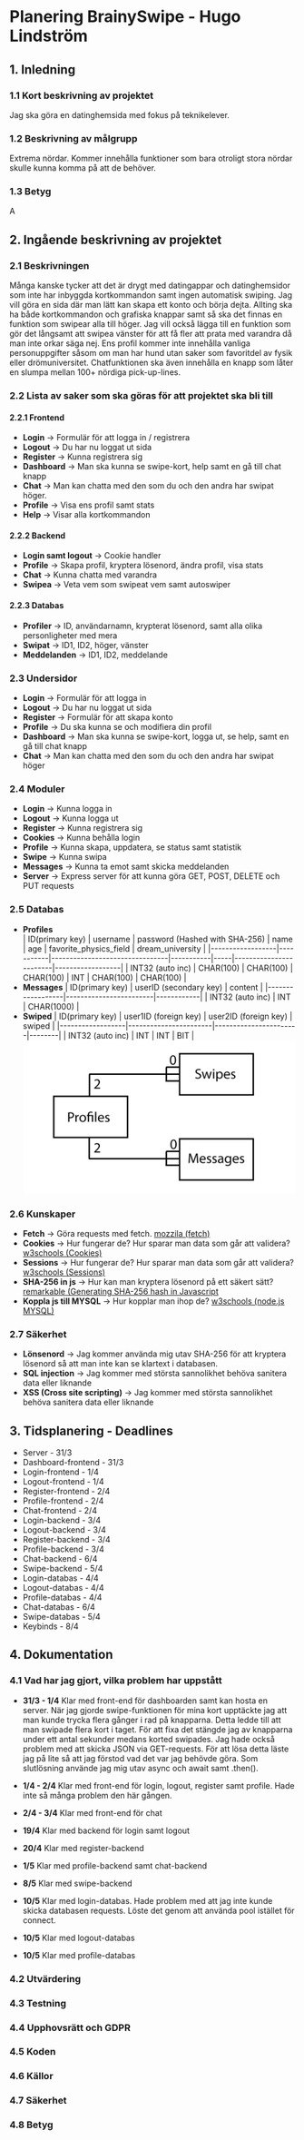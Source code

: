 # Planering BrainySwipe - Hugo Lindström

## 1. Inledning

### 1.1 Kort beskrivning av projektet
Jag ska göra en datinghemsida med fokus på teknikelever.

### 1.2 Beskrivning av målgrupp
Extrema nördar. Kommer innehålla funktioner som bara otroligt stora nördar skulle kunna komma på att de behöver.

### 1.3 Betyg
A

## 2. Ingående beskrivning av projektet
### 2.1 Beskrivningen
Många kanske tycker att det är drygt med datingappar och datinghemsidor som inte har inbyggda kortkommandon samt ingen automatisk swiping. 
Jag vill göra en sida där man lätt kan skapa ett konto och börja dejta. Allting ska ha både kortkommandon och grafiska knappar samt så ska det finnas
en funktion som swipear alla till höger. Jag vill också lägga till en funktion som gör det långsamt att swipea vänster för att få fler att 
prata med varandra då man inte orkar säga nej. Ens profil kommer inte innehålla vanliga personuppgifter såsom om man har hund utan saker som 
favoritdel av fysik eller drömuniversitet. Chatfunktionen ska även innehålla en knapp som låter en slumpa mellan 100+ nördiga pick-up-lines.

### 2.2 Lista av saker som ska göras för att projektet ska bli till
#### 2.2.1 Frontend
* **Login** -> Formulär för att logga in / registrera
* **Logout** -> Du har nu loggat ut sida
* **Register** -> Kunna registrera sig
* **Dashboard** -> Man ska kunna se swipe-kort, help samt en gå till chat knapp
* **Chat** -> Man kan chatta med den som du och den andra har swipat höger.
* **Profile** -> Visa ens profil samt stats
* **Help** -> Visar alla kortkommandon

#### 2.2.2 Backend
* **Login samt logout** -> Cookie handler
* **Profile** -> Skapa profil, kryptera lösenord, ändra profil, visa stats
* **Chat** -> Kunna chatta med varandra
* **Swipea** -> Veta vem som swipeat vem samt autoswiper

#### 2.2.3 Databas
* **Profiler** -> ID, användarnamn, krypterat lösenord, samt alla olika personligheter med mera
* **Swipat** -> ID1, ID2, höger, vänster
* **Meddelanden** -> ID1, ID2, meddelande

### 2.3 Undersidor
* **Login** -> Formulär för att logga in
* **Logout** -> Du har nu loggat ut sida
* **Register** -> Formulär för att skapa konto
* **Profile** -> Du ska kunna se och modifiera din profil
* **Dashboard** -> Man ska kunna se swipe-kort, logga ut, se help, samt en gå till chat knapp
* **Chat** -> Man kan chatta med den som du och den andra har swipat höger

### 2.4 Moduler
* **Login** -> Kunna logga in
* **Logout** -> Kunna logga ut
* **Register** -> Kunna registrera sig
* **Cookies** -> Kunna behålla login
* **Profile** -> Kunna skapa, uppdatera, se status samt statistik
* **Swipe** -> Kunna swipa
* **Messages** -> Kunna ta emot samt skicka meddelanden
* **Server** -> Express server för att kunna göra GET, POST, DELETE och PUT requests

### 2.5 Databas
* **Profiles** <br>
    | ID(primary key)  | username  | password (Hashed with SHA-256) | name      | age | favorite_physics_field | dream_university |
    |------------------|-----------|--------------------------------|-----------|-----|------------------------|------------------|
    | INT32 (auto inc) | CHAR(100) | CHAR(100)                      | CHAR(100) | INT | CHAR(100)              | CHAR(100)        |
* **Messages**
    | ID(primary key)  | userID (secondary key) | content    |
    |------------------|------------------------|------------|
    | INT32 (auto inc) | INT                    | CHAR(1000) |
* **Swiped**
    | ID(primary key)  | user1ID (foreign key) | user2ID (foreign key) | swiped |
    |------------------|-----------------------|-----------------------|--------|
    | INT32 (auto inc) | INT                   | INT                   | BIT    |
![Databas modell](./images/databas.png)

### 2.6 Kunskaper
* **Fetch** -> Göra requests med fetch. [mozzila (fetch)](https://developer.mozilla.org/en-US/docs/Web/API/Fetch_API/Using_Fetch)
* **Cookies** -> Hur fungerar de? Hur sparar man data som går att validera? [w3schools (Cookies)](https://www.w3schools.com/js/js_cookies.asp)
* **Sessions** -> Hur fungerar de? Hur sparar man data som går att validera? [w3schools (Sessions)](https://www.w3schools.com/jsref/prop_win_sessionstorage.asp)
* **SHA-256 in js** -> Hur kan man kryptera lösenord på ett säkert sätt? [remarkable (Generating SHA-256 hash in Javascript](https://remarkablemark.medium.com/how-to-generate-a-sha-256-hash-with-javascript-d3b2696382fd)
* **Koppla js till MYSQL** -> Hur kopplar man ihop de? [w3schools (node.js MYSQL)](https://www.w3schools.com/nodejs/nodejs_mysql.asp)

### 2.7 Säkerhet
* **Lönsenord** -> Jag kommer använda mig utav SHA-256 för att kryptera lösenord så att man inte kan se klartext i databasen.
* **SQL injection** -> Jag kommer med största sannolikhet behöva sanitera data eller liknande
* **XSS (Cross site scripting)** -> Jag kommer med största sannolikhet behöva sanitera data eller liknande

## 3. Tidsplanering - Deadlines
* Server - 31/3
* Dashboard-frontend - 31/3
* Login-frontend - 1/4
* Logout-frontend - 1/4
* Register-frontend - 2/4
* Profile-frontend - 2/4
* Chat-frontend - 2/4
* Login-backend - 3/4
* Logout-backend - 3/4
* Register-backend - 3/4
* Profile-backend - 3/4
* Chat-backend - 6/4
* Swipe-backend - 5/4
* Login-databas - 4/4
* Logout-databas - 4/4
* Profile-databas - 4/4
* Chat-databas - 6/4
* Swipe-databas - 5/4
* Keybinds - 8/4

## 4. Dokumentation
### 4.1 Vad har jag gjort, vilka problem har uppstått
* **31/3 - 1/4** Klar med front-end för dashboarden samt kan hosta en server. När jag gjorde swipe-funktionen för mina kort upptäckte jag att
man kunde trycka flera gånger i rad på knapparna. Detta ledde till att man swipade flera kort i taget. För att fixa det stängde jag av knapparna
under ett antal sekunder medans korted swipades. Jag hade också problem med att skicka JSON via GET-requests. För att lösa detta läste jag på lite
så att jag förstod vad det var jag behövde göra. Som slutlösning använde jag mig utav async och await samt .then().

* **1/4 - 2/4** Klar med front-end för login, logout, register samt profile. Hade inte så många problem den här gången.
* **2/4 - 3/4** Klar med front-end för chat
* **19/4** Klar med backend för login samt logout
* **20/4** Klar med register-backend
* **1/5** Klar med profile-backend samt chat-backend
* **8/5** Klar med swipe-backend
* **10/5** Klar med login-databas. Hade problem med att jag inte kunde skicka databasen requests. Löste det genom att använda pool istället för connect.
* **10/5** Klar med logout-databas
* **10/5** Klar med profile-databas

### 4.2 Utvärdering
### 4.3 Testning
### 4.4 Upphovsrätt och GDPR
### 4.5 Koden
### 4.6 Källor
### 4.7 Säkerhet
### 4.8 Betyg